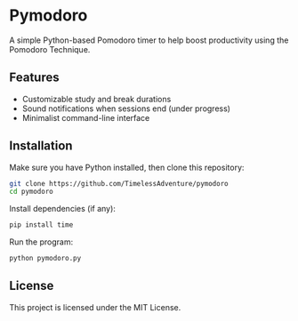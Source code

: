 # Pymodoro

A simple Python-based Pomodoro timer to help boost productivity using the Pomodoro Technique.

## Features
- Customizable study and break durations
- Sound notifications when sessions end (under progress)
- Minimalist command-line interface

## Installation
Make sure you have Python installed, then clone this repository:

```bash
git clone https://github.com/TimelessAdventure/pymodoro
cd pymodoro
```

Install dependencies (if any):

```bash
pip install time
```
Run the program:

```bash
python pymodoro.py
```

## License
This project is licensed under the MIT License.
